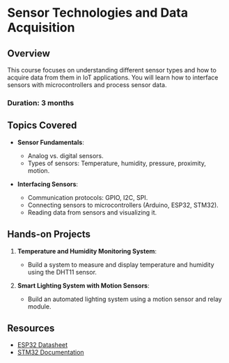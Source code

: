 # Sensor Technologies and Data Acquisition

## Overview
This course focuses on understanding different sensor types and how to acquire data from them in IoT applications. You will learn how to interface sensors with microcontrollers and process sensor data.

### Duration: 3 months

## Topics Covered
- **Sensor Fundamentals**:
  - Analog vs. digital sensors.
  - Types of sensors: Temperature, humidity, pressure, proximity, motion.
  
- **Interfacing Sensors**:
  - Communication protocols: GPIO, I2C, SPI.
  - Connecting sensors to microcontrollers (Arduino, ESP32, STM32).
  - Reading data from sensors and visualizing it.

## Hands-on Projects
1. **Temperature and Humidity Monitoring System**:
   - Build a system to measure and display temperature and humidity using the DHT11 sensor.

2. **Smart Lighting System with Motion Sensors**:
   - Build an automated lighting system using a motion sensor and relay module.

## Resources
- [ESP32 Datasheet](https://www.espressif.com/en/products/socs/esp32)
- [STM32 Documentation](https://www.st.com/en/microcontrollers-microprocessors/stm32-32-bit-arm-cortex-mcus.html)

